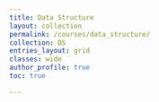 ```yaml
---
title: Data Structure
layout: collection
permalink: /courses/data_structure/
collection: DS
entries_layout: grid
classes: wide
author_profile: true
toc: true

---
```

